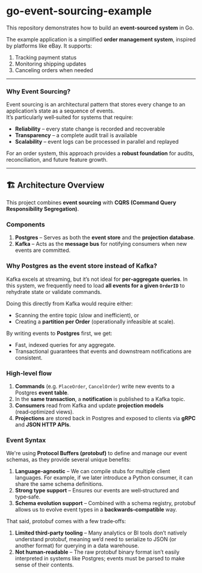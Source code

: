 # go-event-sourcing-example

This repository demonstrates how to build an **event‑sourced system** in Go.

The example application is a simplified **order management system**, inspired by platforms like eBay. It supports:

1. Tracking payment status  
2. Monitoring shipping updates  
3. Canceling orders when needed  

---

### Why Event Sourcing?

Event sourcing is an architectural pattern that stores every change to an application’s state as a sequence of events.  
It’s particularly well‑suited for systems that require:

- **Reliability** – every state change is recorded and recoverable  
- **Transparency** – a complete audit trail is available  
- **Scalability** – event logs can be processed in parallel and replayed  

For an order system, this approach provides a **robust foundation** for audits, reconciliation, and future feature growth.

---

## 🏗 Architecture Overview

This project combines **event sourcing** with **CQRS (Command Query Responsibility Segregation)**.

### Components
1. **Postgres** – Serves as both the **event store** and the **projection database**.  
2. **Kafka** – Acts as the **message bus** for notifying consumers when new events are committed.

### Why Postgres as the event store instead of Kafka?  
Kafka excels at streaming, but it’s not ideal for **per‑aggregate queries**. In this system, we frequently need to load **all events for a given `OrderID`** to rehydrate state or validate commands.  

Doing this directly from Kafka would require either:  
- Scanning the entire topic (slow and inefficient), or  
- Creating a **partition per Order** (operationally infeasible at scale).  

By writing events to **Postgres** first, we get:  
- Fast, indexed queries for any aggregate.  
- Transactional guarantees that events and downstream notifications are consistent.

### High‑level flow
1. **Commands** (e.g. `PlaceOrder`, `CancelOrder`) write new events to a Postgres **event table**.  
2. In the **same transaction**, a **notification** is published to a Kafka topic.  
3. **Consumers** read from Kafka and update **projection models** (read‑optimized views).  
4. **Projections** are stored back in Postgres and exposed to clients via **gRPC** and **JSON HTTP APIs**.

### Event Syntax

We're using **Protocol Buffers (protobuf)** to define and manage our event schemas, as they provide several unique benefits:

1. **Language‑agnostic** – We can compile stubs for multiple client languages. For example, if we later introduce a Python consumer, it can share the same schema definitions.
2. **Strong type support** – Ensures our events are well‑structured and type‑safe.
3. **Schema evolution support** – Combined with a schema registry, protobuf allows us to evolve event types in a **backwards‑compatible** way.

That said, protobuf comes with a few trade‑offs:

1. **Limited third‑party tooling** – Many analytics or BI tools don’t natively understand protobuf, meaning we’d need to serialize to JSON (or another format) for querying in a data warehouse.
2. **Not human‑readable** – The raw protobuf binary format isn’t easily interpreted in systems like Postgres; events must be parsed to make sense of their contents.
